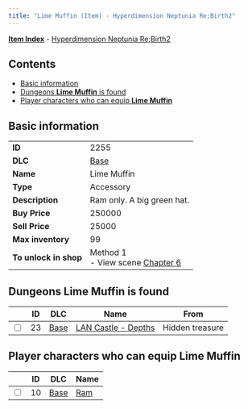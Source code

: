 ```yaml
---
title: "Lime Muffin (Item) - Hyperdimension Neptunia Re;Birth2"
---
```


[**Item Index**](/neptunia/rb2/item/index.html) - [Hyperdimension Neptunia Re;Birth2](/neptunia/rb2)

## Contents

- [Basic information](#basic-information)
- [Dungeons **Lime Muffin** is found](#dungeons-lime-muffin-is-found)
- [Player characters who can equip **Lime Muffin**](#player-characters-who-can-equip-lime-muffin)

## Basic information

|   |   |
| -- | -- |
| **ID** | 2255 |
| **DLC** | [Base](/neptunia/rb2/dlc/0-base.html) |
| **Name** | Lime Muffin |
| **Type** | Accessory |
| **Description** | Ram only. A big green hat. |
| **Buy Price** | 250000 |
| **Sell Price** | 25000 |
| **Max inventory** | 99 |
| **To unlock in shop** | Method 1<br />- View scene [Chapter 6](/neptunia/rb2/scene/0-401-chapter-6.html) |

## Dungeons **Lime Muffin** is found

|    | ID | DLC | Name | From |
| -- | -- | --- | ---- | ---- |
| <input type="checkbox" id="rb2-dungeon-0-23" class="trackbox" /> | 23 | [Base](/neptunia/rb2/dlc/0-base.html) | [LAN Castle - Depths](/neptunia/rb2/dungeon/0-23-lan-castle-depths.html) | Hidden treasure |

## Player characters who can equip **Lime Muffin**

|    | ID | DLC | Name |
| -- | -- | --- | ---- |
| <input type="checkbox" id="rb2-player-0-10" class="trackbox" /> | 10 | [Base](/neptunia/rb2/dlc/0-base.html) | [Ram](/neptunia/rb2/player/0-10-ram.html) |